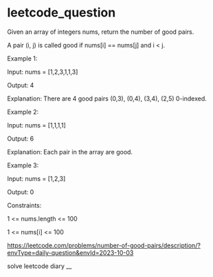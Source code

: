 # leetcode_question

Given an array of integers nums, return the number of good pairs.

A pair (i, j) is called good if nums[i] == nums[j] and i < j.

 

Example 1:

Input: nums = [1,2,3,1,1,3]

Output: 4

Explanation: There are 4 good pairs (0,3), (0,4), (3,4), (2,5) 0-indexed.


Example 2:

Input: nums = [1,1,1,1]

Output: 6

Explanation: Each pair in the array are good.


Example 3:

Input: nums = [1,2,3]

Output: 0
 

Constraints:

1 <= nums.length <= 100

1 <= nums[i] <= 100

https://leetcode.com/problems/number-of-good-pairs/description/?envType=daily-question&envId=2023-10-03

solve leetcode diary
__
